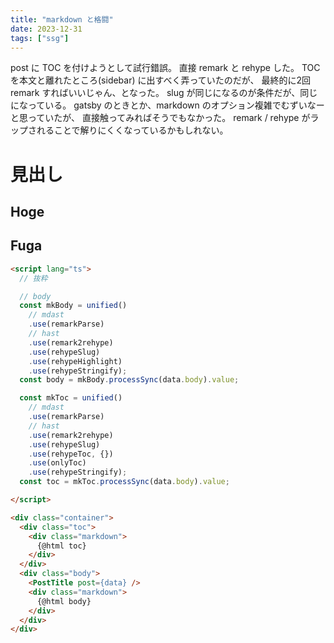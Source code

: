 ```yaml
---
title: "markdown と格闘"
date: 2023-12-31
tags: ["ssg"]
---
```


post に TOC を付けようとして試行錯誤。
直接 remark と rehype した。
TOC を本文と離れたところ(sidebar) に出すべく弄っていたのだが、
最終的に2回 remark すればいいじゃん、となった。
slug が同じになるのが条件だが、同じになっている。
gatsby のときとか、markdown のオプション複雑でむずいなーと思っていたが、
直接触ってみればそうでもなかった。
remark / rehype がラップされることで解りにくくなっているかもしれない。

# 見出し
## Hoge
## Fuga

```html
<script lang="ts">
  // 抜粋

  // body
  const mkBody = unified()
    // mdast
    .use(remarkParse)
    // hast
    .use(remark2rehype)
    .use(rehypeSlug)
    .use(rehypeHighlight)
    .use(rehypeStringify);
  const body = mkBody.processSync(data.body).value;

  const mkToc = unified()
    // mdast
    .use(remarkParse)
    // hast
    .use(remark2rehype)
    .use(rehypeSlug)
    .use(rehypeToc, {})
    .use(onlyToc)
    .use(rehypeStringify);
  const toc = mkToc.processSync(data.body).value;

</script>

<div class="container">
  <div class="toc">
    <div class="markdown">
      {@html toc}
    </div>
  </div>
  <div class="body">
    <PostTitle post={data} />
    <div class="markdown">
      {@html body}
    </div>
  </div>
</div>
```
